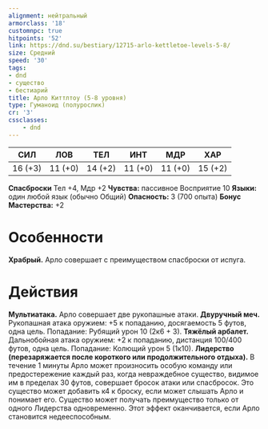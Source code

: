 ```yaml
---
alignment: нейтральный
armorclass: '18'
customnpc: true
hitpoints: '52'
link: https://dnd.su/bestiary/12715-arlo-kettletoe-levels-5-8/
size: Средний
speed: '30'
tags:
- dnd
- существо
- бестиарий
title: Арло Киттлтоу (5-8 уровня)
type: Гуманоид (полурослик)
cr: '3'
cssclasses:
    - dnd
---
```



| СИЛ | ЛОВ | ТЕЛ | ИНТ | МДР | ХАР |
|---|---|---|---|---|---|
| 16 (+3) | 11 (+0) | 14 (+2) | 11 (+0) | 11 (+0) | 15 (+2) |
**Спасброски** Тел +4, Мдр +2
**Чувства:** пассивное Восприятие 10
**Языки:** один любой язык (обычно Общий)
**Опасность:** 3 (700 опыта)
**Бонус Мастерства:** +2


# Особенности
**Храбрый.** Арло совершает с преимуществом спасброски от испуга.


# Действия
**Мультиатака.** Арло совершает две рукопашные атаки.
**Двуручный меч.** Рукопашная атака оружием: +5 к попаданию, досягаемость 5 футов, одна цель. Попадание: Рубящий урон 10 (2к6 + 3).
**Тяжёлый арбалет.** Дальнобойная атака оружием: +2 к попаданию, дистанция 100/400 футов, одна цель. Попадание: Колющий урон 5 (1к10).
**Лидерство (перезаряжается после короткого или продолжительного отдыха).** В течение 1 минуты Арло может произносить особую команду или предостережение каждый раз, когда невраждебное существо, видимое им в пределах 30 футов, совершает бросок атаки или спасбросок. Это существо может добавить к4 к броску, если может слышать Арло и понимает его. Существо может получать преимущество только от одного Лидерства одновременно. Этот эффект оканчивается, если Арло становится недееспособным.